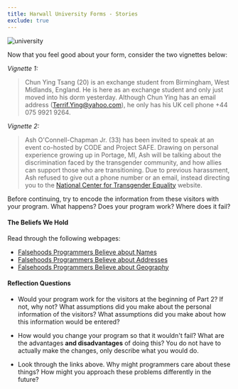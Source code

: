 ```yaml
---
title: Harwall University Forms - Stories
exclude: true
---
```

![university](img/university.jpg)

Now that you feel good about your form, consider the two vignettes below:

_Vignette 1:_
> Chun Ying Tsang (20) is an exchange student from Birmingham, West Midlands, England. He is here as an exchange student and only just moved into his dorm yesterday. Although Chun Ying has an email address (Terrif.Ying@yahoo.com), he only has his UK cell phone +44 075 9921 9264.

_Vignette 2:_
> Ash O'Connell-Chapman Jr. (33) has been invited to speak at an event co-hosted by CODE and Project SAFE. Drawing on personal experience growing up in Portage, MI, Ash will be talking about the discrimination faced by the transgender community, and how allies can support those who are transitioning. Due to previous harassment, Ash refused to give out a phone number or an email, instead directing you to the [National Center for Transgender Equality](https://transequality.org/) website.

Before continuing, try to encode the information from these visitors with your program. What happens? Does your program work? Where does it fail?


#### The Beliefs We Hold
Read through the following webpages:

- [Falsehoods Programmers Believe about Names](https://www.kalzumeus.com/2010/06/17/falsehoods-programmers-believe-about-names/)
- [Falsehoods Programmers Believe about Addresses](https://www.mjt.me.uk/posts/falsehoods-programmers-believe-about-addresses/)
- [Falsehoods Programmers Believe about Geography](https://wiesmann.codiferes.net/wordpress/?p=15187)

#### Reflection Questions

- Would your program work for the visitors at the beginning of Part 2? If not, why not? What assumptions did you make about the personal information of the visitors? What assumptions did you make about how this information would be entered?

- How would you change your program so that it wouldn't fail? What are the advantages **and disadvantages** of doing this? You do not have to actually make the changes, only describe what you would do.

- Look through the links above. Why might programmers care about these things? How might you approach these problems differently in the future? 
